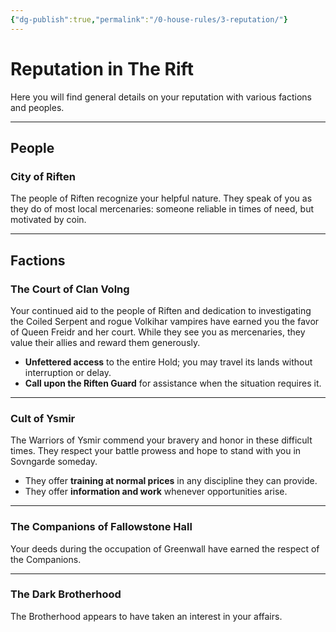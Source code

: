 ```yaml
---
{"dg-publish":true,"permalink":"/0-house-rules/3-reputation/"}
---
```


# Reputation in The Rift

Here you will find general details on your reputation with various factions and peoples.

---

## People

### City of Riften

The people of Riften recognize your helpful nature. They speak of you as they do of most local mercenaries: someone reliable in times of need, but motivated by coin.

---

## Factions

### The Court of Clan Volng

Your continued aid to the people of Riften and dedication to investigating the Coiled Serpent and rogue Volkihar vampires have earned you the favor of Queen Freidr and her court. While they see you as mercenaries, they value their allies and reward them generously.

- **Unfettered access** to the entire Hold; you may travel its lands without interruption or delay.
- **Call upon the Riften Guard** for assistance when the situation requires it.

---

### Cult of Ysmir

The Warriors of Ysmir commend your bravery and honor in these difficult times. They respect your battle prowess and hope to stand with you in Sovngarde someday.

- They offer **training at normal prices** in any discipline they can provide.
- They offer **information and work** whenever opportunities arise.

---

### The Companions of Fallowstone Hall

Your deeds during the occupation of Greenwall have earned the respect of the Companions.

---

### The Dark Brotherhood
The Brotherhood appears to have taken an interest in your affairs.